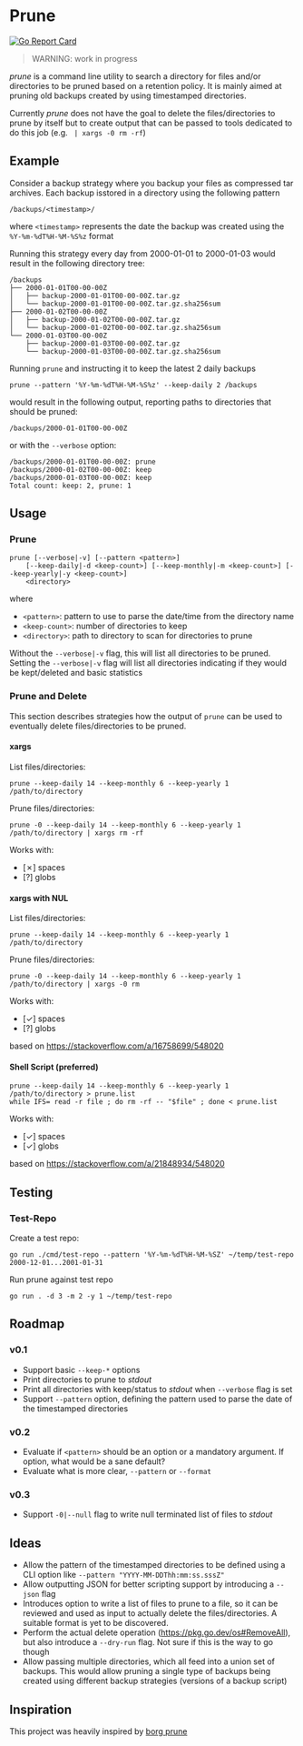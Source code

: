# Prune

[![Go Report Card](https://goreportcard.com/badge/github.com/codezombiech/prune)](https://goreportcard.com/report/github.com/codezombiech/prune)

> WARNING: work in progress

*prune* is a command line utility to search a directory for files and/or directories to be pruned based on a retention policy. It is mainly aimed at pruning old backups created by using timestamped directories.

Currently *prune* does not have the goal to delete the files/directories to prune by itself but to create output that can be passed to tools dedicated to do this job (e.g. ` | xargs -0 rm -rf`)

## Example

Consider a backup strategy where you backup your files as compressed tar archives. Each backup isstored in a directory using the following pattern

    /backups/<timestamp>/

where `<timestamp>` represents the date the backup was created using the `%Y-%m-%dT%H-%M-%S%z` format

Running this strategy every day from 2000-01-01 to 2000-01-03 would result in the following directory tree:

    /backups
    ├── 2000-01-01T00-00-00Z
    │   ├── backup-2000-01-01T00-00-00Z.tar.gz
    │   └── backup-2000-01-01T00-00-00Z.tar.gz.sha256sum
    ├── 2000-01-02T00-00-00Z
    │   ├── backup-2000-01-02T00-00-00Z.tar.gz
    │   └── backup-2000-01-02T00-00-00Z.tar.gz.sha256sum
    └── 2000-01-03T00-00-00Z
        ├── backup-2000-01-03T00-00-00Z.tar.gz
        └── backup-2000-01-03T00-00-00Z.tar.gz.sha256sum

Running `prune` and instructing it to keep the latest 2 daily backups

    prune --pattern '%Y-%m-%dT%H-%M-%S%z' --keep-daily 2 /backups

would result in the following output, reporting paths to directories that should be pruned:

    /backups/2000-01-01T00-00-00Z

or with the `--verbose` option:

    /backups/2000-01-01T00-00-00Z: prune
    /backups/2000-01-02T00-00-00Z: keep
    /backups/2000-01-03T00-00-00Z: keep
    Total count: keep: 2, prune: 1


## Usage

### Prune

    prune [--verbose|-v] [--pattern <pattern>]
        [--keep-daily|-d <keep-count>] [--keep-monthly|-m <keep-count>] [--keep-yearly|-y <keep-count>]
        <directory>

where
- `<pattern>`: pattern to use to parse the date/time from the directory name
- `<keep-count>`: number of directories to keep
- `<directory>`: path to directory to scan for directories to prune

Without the `--verbose|-v` flag, this will list all directories to be pruned.
Setting the `--verbose|-v` flag will list all directories indicating if they would be kept/deleted and basic statistics


### Prune and Delete

This section describes strategies how the output of `prune` can be used to eventually  delete files/directories to be pruned.

#### xargs

List files/directories:

    prune --keep-daily 14 --keep-monthly 6 --keep-yearly 1 /path/to/directory

Prune files/directories:

    prune -0 --keep-daily 14 --keep-monthly 6 --keep-yearly 1 /path/to/directory | xargs rm -rf

Works with:
- [✗] spaces
- [?] globs

#### xargs with NUL

List files/directories:

    prune --keep-daily 14 --keep-monthly 6 --keep-yearly 1 /path/to/directory

Prune files/directories:

    prune -0 --keep-daily 14 --keep-monthly 6 --keep-yearly 1 /path/to/directory | xargs -0 rm

Works with:
- [✓] spaces
- [?] globs

based on https://stackoverflow.com/a/16758699/548020

#### Shell Script (preferred)

    prune --keep-daily 14 --keep-monthly 6 --keep-yearly 1 /path/to/directory > prune.list
    while IFS= read -r file ; do rm -rf -- "$file" ; done < prune.list

Works with:
- [✓] spaces
- [✓] globs

based on https://stackoverflow.com/a/21848934/548020


## Testing

### Test-Repo

Create a test repo:

    go run ./cmd/test-repo --pattern '%Y-%m-%dT%H-%M-%SZ' ~/temp/test-repo 2000-12-01...2001-01-31

Run prune against test repo

    go run . -d 3 -m 2 -y 1 ~/temp/test-repo


## Roadmap

### v0.1

- Support basic `--keep-*` options
- Print directories to prune to *stdout*
- Print all directories with keep/status to *stdout* when `--verbose` flag is set
- Support `--pattern` option, defining the pattern used to parse the date of the timestamped directories

### v0.2

- Evaluate if `<pattern>` should be an option or a mandatory argument. If option, what would be a sane default?
- Evaluate what is more clear, `--pattern` or `--format`

### v0.3

- Support `-0|--null` flag to write null terminated list of files to *stdout*


## Ideas

- Allow the pattern of the timestamped directories to be defined using a CLI option like `--pattern "YYYY-MM-DDThh:mm:ss.sssZ"`
- Allow outputting JSON for better scripting support by introducing a `--json` flag
- Introduces option to write a list of files to prune to a file, so it can be reviewed and used as input to actually delete the files/directories. A suitable format is yet to be discovered.
- Perform the actual delete operation (https://pkg.go.dev/os#RemoveAll), but also introduce a `--dry-run` flag. Not sure if this is the way to go though
- Allow passing multiple directories, which all feed into a union set of backups. This would allow pruning a single type of backups being created using different backup strategies (versions of a backup script)



## Inspiration

This project was heavily inspired by [borg prune](https://borgbackup.readthedocs.io/en/stable/usage/prune.html)

